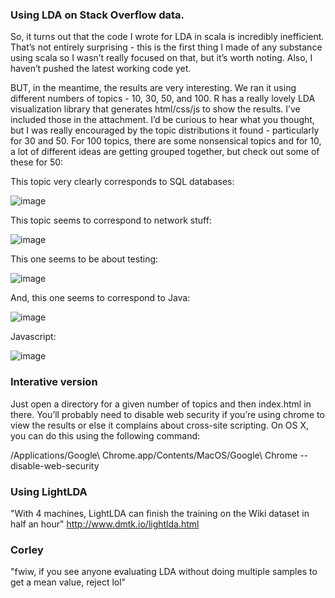
### Using LDA on Stack Overflow data.

So, it turns out that the code I wrote for LDA in scala is incredibly inefficient.  That’s not entirely surprising - this is the first thing I made of any substance using scala so I wasn’t really focused on that, but it’s worth noting.  Also, I haven’t pushed the latest working code yet.  

BUT, in the meantime, the results are very interesting.  We ran it using different numbers of topics - 10, 30, 50, and 100.  R has a really lovely LDA visualization library that generates html/css/js to show the results.  I’ve included those in the attachment.  I’d be curious to hear what you thought, but I was really encouraged by the topic distributions it found - particularly for 30 and 50.  For 100 topics, there are some nonsensical topics and for 10, a lot of different ideas are getting grouped together, but check out some of these for 50:

This topic very clearly corresponds to SQL databases:

![image](https://cloud.githubusercontent.com/assets/742934/12122880/c7d0d992-b3ab-11e5-834c-624f5ea58359.png)

This topic seems to correspond to network stuff:

![image](https://cloud.githubusercontent.com/assets/742934/12122898/e52f4492-b3ab-11e5-8a4b-215d1f358375.png)

This one seems to be about testing:

![image](https://cloud.githubusercontent.com/assets/742934/12122918/fdb118f6-b3ab-11e5-82dd-f9e58ff7e670.png)

And, this one seems to correspond to Java:

![image](https://cloud.githubusercontent.com/assets/742934/12122952/255069a2-b3ac-11e5-9f78-3aab66adf4d5.png)

Javascript:

![image](https://cloud.githubusercontent.com/assets/742934/12122960/3344334a-b3ac-11e5-8514-739eada59c4a.png)

### Interative version

Just open a directory for a given number of topics and then index.html in there.  You’ll probably need to disable web security if you’re using chrome to view the results or else it complains about cross-site scripting.  On OS X, you can do this using the following command:

/Applications/Google\ Chrome.app/Contents/MacOS/Google\ Chrome --disable-web-security



### Using LightLDA

"With 4 machines, LightLDA can finish the training on the Wiki dataset in half an hour" http://www.dmtk.io/lightlda.html 

### Corley
"fwiw, if you see anyone evaluating LDA without doing multiple samples to get a mean value, reject lol"
